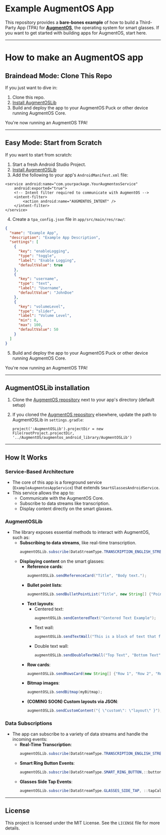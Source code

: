 # Example AugmentOS App

This repository provides a **bare-bones example** of how to build a Third-Party App (TPA) for **[AugmentOS](https://www.augmentos.org/)**, the operating system for smart glasses. If you want to get started with building apps for AugmentOS, start here.

---

# How to make an AugmentOS app

## **Braindead Mode: Clone This Repo**

If you just want to dive in:
1. Clone this repo.
2. [Install AugmentOSLib](#augmentoslib-installation)
3. Build and deploy the app to your AugmentOS Puck or other device running AugmentOS Core.

You're now running an AugmentOS TPA!

---

## **Easy Mode: Start from Scratch**

If you want to start from scratch:
1. Start a fresh Android Studio Project.
2. [Install AugmentOSLib](#augmentoslib-installation)
3. Add the following to your app's `AndroidManifest.xml` file:

```
<service android:name="com.yourpackage.YourAugmentosService"
    android:exported="true">
    <!-- Intent filter required to communicate with AugmentOS -->
    <intent-filter>
        <action android:name="AUGMENTOS_INTENT" />
    </intent-filter>
</service>
```

4. Create a `tpa_config.json` file in `app/src/main/res/raw/`:

```json
{
  "name": "Example App",
  "description": "Example App Description",
  "settings": [
    {
      "key": "enableLogging",
      "type": "toggle",
      "label": "Enable Logging",
      "defaultValue": true
    },
    {
      "key": "username",
      "type": "text",
      "label": "Username",
      "defaultValue": "JohnDoe"
    },
    {
      "key": "volumeLevel",
      "type": "slider",
      "label": "Volume Level",
      "min": 0,
      "max": 100,
      "defaultValue": 50
    }
  ]
}
```

5. Build and deploy the app to your AugmentOS Puck or other device running AugmentOS Core.

You're now running an AugmentOS TPA!

---

## **AugmentOSLib installation**

1. Clone the [AugmentOS repository](https://github.com/teamopensmartglasses/augmentos) next to your app's directory (default setup)

2. If you cloned the [AugmentOS repository](https://github.com/teamopensmartglasses/augmentos) elsewhere, update the path to AugmentOSLib in `settings.gradle`:
   ```
   project(':AugmentOSLib').projectDir = new File(rootProject.projectDir, '../AugmentOS/augmentos_android_library/AugmentOSLib')
   ```

---

## **How It Works**

### **Service-Based Architecture**
- The core of this app is a foreground service (`ExampleAugmentosAppService`) that extends `SmartGlassesAndroidService`.
- This service allows the app to:
  - Communicate with the AugmentOS Core.
  - Subscribe to data streams like transcription.
  - Display content directly on the smart glasses.

### **AugmentOSLib**
- The library exposes essential methods to interact with AugmentOS, such as:
  - **Subscribing to data streams**, like real-time transcription.
    ```java
    augmentOSLib.subscribe(DataStreamType.TRANSCRIPTION_ENGLISH_STREAM, this::processTranscriptionCallback);
    ```
  - **Displaying content** on the smart glasses:
    - **Reference cards**:
      ```java
      augmentOSLib.sendReferenceCard("Title", "Body text.");
      ```
    - **Bullet point lists**:
      ```java
      augmentOSLib.sendBulletPointList("Title", new String[] {"Point 1", "Point 2"});
      ```
    - **Text layouts**:
      - Centered text:
        ```java
        augmentOSLib.sendCenteredText("Centered Text Example");
        ```
      - Text wall:
        ```java
        augmentOSLib.sendTextWall("This is a block of text that fills the screen.");
        ```
      - Double text wall:
        ```java
        augmentOSLib.sendDoubleTextWall("Top Text", "Bottom Text");
        ```
    - **Row cards**:
      ```java
      augmentOSLib.sendRowsCard(new String[] {"Row 1", "Row 2", "Row 3"});
      ```
    - **Bitmap images**:
      ```java
      augmentOSLib.sendBitmap(myBitmap);
      ```
    - **(COMING SOON) Custom layouts via JSON**:
      ```java
      augmentOSLib.sendCustomContent("{ \"custom\": \"layout\" }");
      ```

### **Data Subscriptions**
- The app can subscribe to a variety of data streams and handle the incoming events:
  - **Real-Time Transcription**:
    ```java
    augmentOSLib.subscribe(DataStreamType.TRANSCRIPTION_ENGLISH_STREAM, ::transcriptCallback);
    ```
  - **Smart Ring Button Events**:
    ```java
    augmentOSLib.subscribe(DataStreamType.SMART_RING_BUTTON,::buttonCallback);
    ```
  - **Glasses Side Tap Events**:
    ```java
    augmentOSLib.subscribe(DataStreamType.GLASSES_SIDE_TAP, ::tapCallback);
    ```
---

## **License**

This project is licensed under the MIT License. See the `LICENSE` file for more details.
